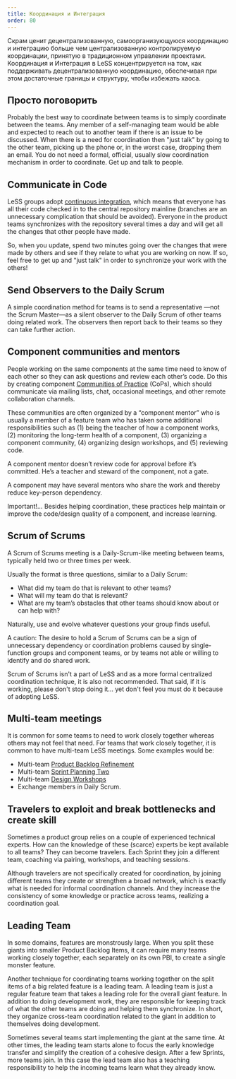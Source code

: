 ```yaml
---
title: Координация и Интеграция
order: 80
---
```


Скрам ценит децентрализованную, самоорганизующуюся координацию и интеграцию больше чем централизованную контролируемую координации, принятую в традиционном управлении проектами. Координация и Интеграция в LeSS концентрируется на том, как поддерживать децентрализованную координацию, обеспечивая при этом достаточные границы и структуру, чтобы избежать хаоса.

## Просто поговорить

Probably the best way to coordinate between teams is to simply coordinate between the teams. Any member of a self-managing team would be able and expected to reach out to another team if there is an issue to be discussed. When there is a need for coordination then "just talk" by going to the other team, picking up the phone or, in the worst case, dropping them an email. You do not need a formal, official, usually slow coordination mechanism in order to coordinate. Get up and talk to people.

## Communicate in Code

LeSS groups adopt [continuous integration](../technical-excellence/continuous-integration), which means that everyone has all their code checked in to the central repository mainline (branches are an unnecessary complication that should be avoided). Everyone in the product teams synchronizes with the repository several times a day and will get all the changes that other people have made.

So, when you update, spend two minutes going over the changes that were made by others and see if they relate to what you are working on now. If so, feel free to get up and "just talk" in order to synchronize your work with the others!

## Send Observers to the Daily Scrum

A simple coordination method for teams is to send a representative —not the Scrum Master—as a silent observer to the Daily Scrum of other teams doing related work. The observers then report back to their teams so they can take further action.

## Component communities and mentors

People working on the same components at the same time need to know of each other so they can ask questions and review each other’s code. Do this by creating component [Communities of Practice](../structure/communities.html) (CoPs), which should communicate via mailing lists, chat, occasional meetings, and other remote collaboration channels.

These communities are often organized by a “component mentor” who is usually a member of a feature team who has taken some additional responsibilities such as (1) being the teacher of how a component works, (2) monitoring the long-term health of a component, (3) organizing a component community, (4) organizing design workshops, and (5) reviewing code.

A component mentor doesn’t review code for approval before it’s committed. He’s a teacher and steward of the component, not a gate.

A component may have several mentors who share the work and thereby reduce key-person dependency.

Important!… Besides helping coordination, these practices help maintain or improve the code/design quality of a component, and increase learning.

## Scrum of Scrums

A Scrum of Scrums meeting is a Daily-Scrum-like meeting between teams, typically held two or three times per week.

Usually the format is three questions, similar to a Daily Scrum:

* What did my team do that is relevant to other teams?
* What will my team do that is relevant?
* What are my team’s obstacles that other teams should know about or can help with?

Naturally, use and evolve whatever questions your group finds useful.

A caution: The desire to hold a Scrum of Scrums can be a sign of unnecessary dependency or coordination problems caused by single-function groups and component teams, or by teams not able or willing to identify and do shared work.

Scrum of Scrums isn't a part of LeSS and as a more formal centralized coordination technique, it is also not recommended. That said, if it is working, please don't stop doing it... yet don't feel you must do it because of adopting LeSS.

## Multi-team meetings

It is common for some teams to need to work closely together whereas others may not feel that need. For teams that work closely together, it is common to have multi-team LeSS meetings. Some examples would be:

* Multi-team [Product Backlog Refinement](product-backlog-refinement.html)
* Multi-team [Sprint Planning Two](sprint-planning_two.html)
* Multi-team [Design Workshops](../technical-excellence/architecture-design.html)
* Exchange members in Daily Scrum.

## Travelers to exploit and break bottlenecks and create skill

Sometimes a product group relies on a couple of experienced technical experts. How can the knowledge of these (scarce) experts be kept available to all teams? They can become travelers. Each Sprint they join a different team, coaching via pairing, workshops, and teaching sessions.

Although travelers are not specifically created for coordination, by joining different teams they create or strengthen a broad network, which is exactly what is needed for informal coordination channels. And they increase the consistency of some knowledge or practice across teams, realizing a coordination goal.

## Leading Team

In some domains, features are monstrously large. When you split these giants into smaller Product Backlog Items, it can require many teams working closely together, each separately on its own PBI, to create a single monster feature.

Another technique for coordinating teams working together on the split items of a big related feature is a leading team. A leading team is just a regular feature team that takes a leading role for the overall giant feature. In addition to doing development work, they are responsible for keeping track of what the other teams are doing and helping them synchronize. In short, they organize cross-team coordination related to the giant in addition to themselves doing development.

Sometimes several teams start implementing the giant at the same time. At other times, the leading team starts alone to focus the early knowledge transfer and simplify the creation of a cohesive design. After a few Sprints, more teams join. In this case the lead team also has a teaching responsibility to help the incoming teams learn what they already know.

